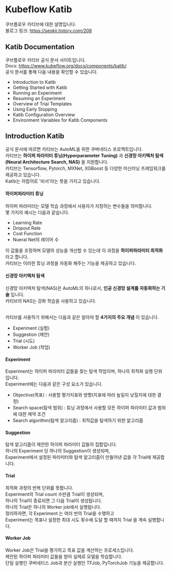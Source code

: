 # Kubeflow Katib
쿠브플로우 카티브에 대한 설명입니다.  
블로그 링크: https://seokii.tistory.com/208  

## Katib Documentation
쿠브플로우 카티브 공식 문서 사이트입니다.  
Docs: https://www.kubeflow.org/docs/components/katib/  
공식 문서를 통해 다음 내용을 확인할 수 있습니다.  
- Introduction to Katib
- Getting Started with Katib
- Running an Experiment
- Resuming an Experiment
- Overview of Trial Templates
- Using Early Stopping
- Katib Configuration Overview
- Environment Variables for Katib Components
&nbsp;<br>

## Introduction Katib
공식 문서에 따르면 카티브는 AutoML을 위한 쿠버네티스 프로젝트입니다.  
카티브는 **하이퍼 파라미터 튜닝(Hyperparameter Tuning)** 과 **신경망 아키텍처 탐색(Neural Architecture Search, NAS)** 을 지원합니다.  
카티브는 Tensorflow, Pytorch, MXNet, XGBoost 등 다양한 머신러닝 프레임워크를 제공하고 있습니다.  
Katib는 아랍어로 '비서'라는 뜻을 가지고 있습니다.  

#### 하이퍼파라미터 튜닝
하이퍼 파라미터는 모델 학습 과정에서 사용자가 지정하는 변수들을 의미합니다.  
몇 가지의 예시는 다음과 같습니다.  
- Learning Rate
- Dropout Rate
- Cost Function
- Nueral Net의 레이어 수

이 값들을 조정하며 모델의 성능을 개선할 수 있는데 이 과정을 **하이퍼파라미터 최적화** 라고 합니다.  
카티브는 이러한 튜닝 과정을 자동화 해주는 기능을 제공하고 있습니다.  

#### 신경망 아키텍처 탐색
신경망 아키텍처 탐색(NAS)은 AutoML의 하나로서, **인공 신경망 설계를 자동화하는 기술** 입니다.  
카티브의 NAS는 강화 학습을 사용하고 있습니다.  
&nbsp;<br>

카티브를 사용하기 위해서는 다음과 같은 알아야 할 **4가지의 주요 개념** 이 있습니다.
- Experiment (실험)
- Suggestion (제안)
- Trial (시도)
- Worker Job (작업)

#### Experiment
Experiment는 하이퍼 파라미터 값들을 찾는 탐색 작업이며, 하나의 최적화 실행 단위입니다.  
Experiment에는 다음과 같은 구성 요소가 있습니다.  
- Objective(목표) : 사용할 평가지표와 방향(지표에 따라 높일지 낮힐지에 대한 결정)
- Search space(탐색 범위) : 튜닝 과정에서 사용할 모든 하이퍼 파라미터 값과 범위에 대한 제약 조건
- Search algorithm(탐색 알고리즘) : 최적값을 탐색하기 위한 알고리즘

#### Suggestion
탐색 알고리즘이 제안한 하이퍼 파라미터 값들의 집합입니다.  
하나의 Experiment 당 하나의 Suggestion이 생성되며,  
Experiment에서 설정된 파라미터와 탐색 알고리즘이 만들어낸 값을 각 Trial에 제공합니다.  

#### Trial
최적화 과정의 반복 단위를 뜻합니다.  
Experiment의 Trial count 수만큼 Trial이 생성되며,  
하나의 Trial이 종료되면 그 다음 Trial이 생성됩니다.  
하나의 Trial은 하나의 Worker job에서 실행됩니다.  
정리하자면, 각 Experiment 는 여러 번의 Trial을 수행하고  
Experiment는 목표나 설정한 최대 시도 횟수에 도달 할 때까지 Trial 을 계속 실행합니다.  

#### Worker Job
Worker Job은 Trial을 평가하고 목표 값을 계산하는 프로세스입니다.  
제안된 하이퍼 파라미터 값들을 받아 실제로 모델을 학습합니다.  
단일 실행인 쿠버네티스 Job과 분산 실행인 TFJob, PyTorchJob 기능을 제공합니다.  

